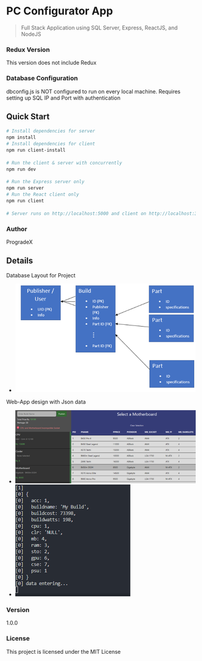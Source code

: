 # PC Configurator App

> Full Stack Application using SQL Server, Express, ReactJS, and NodeJS

### Redux Version
This version does not include Redux 

### Database Configuration
dbconfig.js is NOT configured to run on every local machine. Requires setting up SQL IP and Port with authentication 

## Quick Start

``` bash
# Install dependencies for server
npm install
# Install dependencies for client
npm run client-install

# Run the client & server with concurrently
npm run dev

# Run the Express server only
npm run server
# Run the React client only
npm run client

# Server runs on http://localhost:5000 and client on http://localhost:3000
```

### Author
ProgradeX

## Details
Database Layout for Project 
- ![img5](https://github.com/ProgradeX/PCS-Complete-Stack/blob/master/Images/p5.PNG)

Web-App design with Json data
- ![img6](https://github.com/ProgradeX/PCS-Complete-Stack/blob/master/Images/p6.png)
- ![img7](https://github.com/ProgradeX/PCS-Complete-Stack/blob/master/Images/p7.png)

### Version
1.0.0

### License
This project is licensed under the MIT License
